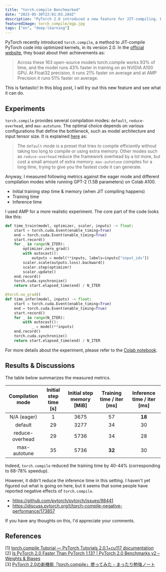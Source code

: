 ```yaml
---
title: "torch.compile Benchmarked"
date: "2023-05-30T22:01:03.284Z"
description: "PyTorch 2.0 introduced a new feature for JIT-compiling. How can it accelerate model training and inference?"
featuredImage: torch_compile/ogp.jpg
tags: ["en", "deep-learning"]
---
```


PyTorch recently introduced `torch.compile`, a method to JIT-compile PyTorch code into optimized kernels, in its version 2.0. In the [official website](https://pytorch.org/get-started/pytorch-2.0/), they boast about their achievements as:

> Across these 163 open-source models torch.compile works 93% of time, and the model runs 43% faster in training on an NVIDIA A100 GPU. At Float32 precision, it runs 21% faster on average and at AMP Precision it runs 51% faster on average.

This is fantastic! In this blog post, I will try out this new feature and see what it can do.

## Experiments

`torch.compile` provides several compilation modes: `default`, `reduce-overhead`, and `max-autotune`. The optimal choice depends on various configurations that define the bottleneck, such as model architecture and input tensor size. It is explained [here](https://pytorch.org/get-started/pytorch-2.0/#user-experience) as:

> The `default` mode is a preset that tries to compile efficiently without taking too long to compile or using extra memory.
Other modes such as `reduce-overhead` reduce the framework overhead by a lot more, but cost a small amount of extra memory. `max-autotune` compiles for a long time, trying to give you the fastest code it can generate.

Anyway, I measured following metrics against the eager mode and different compilation modes while running GPT-2 (1.5B parameters) on Colab A100.

- Initial training step time & memory (when JIT compiling happens)
- Training time
- Inference time

I used AMP for a more realistic experiment. The core part of the code looks like this:

```python
def time_train(model, optimizer, scaler, inputs) -> float:
    start = torch.cuda.Event(enable_timing=True)
    end = torch.cuda.Event(enable_timing=True)
    start.record()
    for _ in range(N_ITER):
        optimizer.zero_grad()
        with autocast():
            outputs = model(**inputs, labels=inputs["input_ids"])
        scaler.scale(outputs.loss).backward()
        scaler.step(optimizer)
        scaler.update()
    end.record()
    torch.cuda.synchronize()
    return start.elapsed_time(end) / N_ITER

@torch.no_grad()
def time_infer(model, inputs) -> float:
    start = torch.cuda.Event(enable_timing=True)
    end = torch.cuda.Event(enable_timing=True)
    start.record()
    for _ in range(N_ITER):
        with autocast():
            _ = model(**inputs)
    end.record()
    torch.cuda.synchronize()
    return start.elapsed_time(end) / N_ITER
```

For more details about the experiment, please refer to the [Colab notebook](https://colab.research.google.com/drive/11zRPV3mDxDUfNyJ77esxhYzzrSyxb6N_?usp=sharing
).

## Results & Discussions

The table below summarizes the measured metrics.

|Compilation mode|Initial step time [s] |Initial step memory [MiB] |Training time / iter [ms]|Inference time / iter [ms] |
|:-:|:-:|:-:|:-:|:-:|
|N/A (eager)|1|3675|57|**18**|
|default|29|3277|34|30|
|reduce-overhead|29|5736|34|28|
|max-autotune|35|5736|**32**|30|

Indeed, `torch.compile` reduced the training time by 40-44% (corresponding to 68-78% speedup).

However, it didn't reduce the inference time in this setting. I haven't yet figured out what is going on here, but it seems that some people have reported negative effects of `torch.compile`.

- https://github.com/pytorch/pytorch/issues/98441
- https://discuss.pytorch.org/t/torch-compile-negative-performance/173857

If you have any thoughts on this, I'd appreciate your comments.

## References

[1] [torch.compile Tutorial — PyTorch Tutorials 2.0.1+cu117 documentation](https://pytorch.org/tutorials/intermediate/torch_compile_tutorial.html)  
[2] [Is PyTorch 2.0 Faster Than PyTorch 1.13? | PyTorch 2.0 Benchmarks v2 – Weights & Biases](https://wandb.ai/gladiator/PyTorch%202.0%20Benchmarks%20v2/reports/Is-PyTorch-2-0-Faster-Than-PyTorch-1-13---VmlldzozNDA2MDQz?galleryTag=pytorch)  
[3] [PyTorch 2.0の新機能「torch.compile」使ってみた - まったり勉強ノート](https://www.mattari-benkyo-note.com/2023/03/18/torch-compile/)
